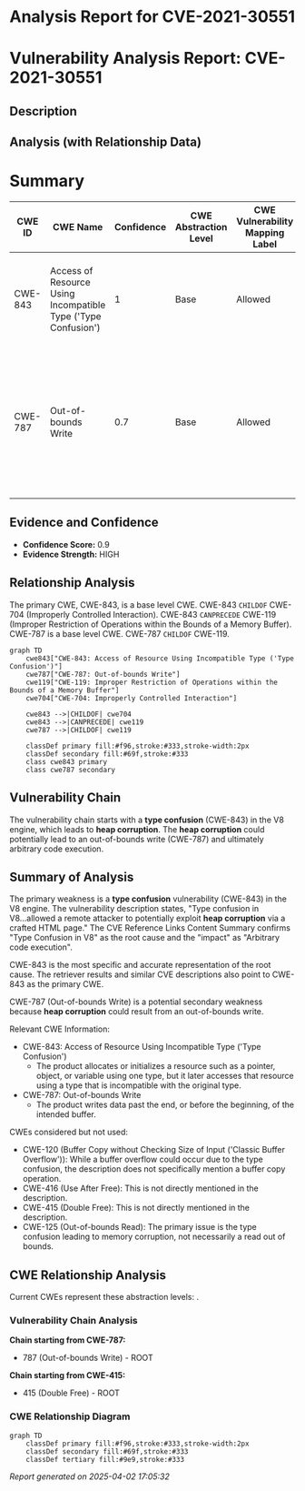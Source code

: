 # Analysis Report for CVE-2021-30551

# Vulnerability Analysis Report: CVE-2021-30551

## Description



## Analysis (with Relationship Data)

# Summary
| CWE ID | CWE Name | Confidence | CWE Abstraction Level | CWE Vulnerability Mapping Label | CWE-Vulnerability Mapping Notes |
|---|---|---|---|---|---|
| CWE-843 | Access of Resource Using Incompatible Type ('Type Confusion') | 1 | Base | Allowed | Primary CWE. The vulnerability description explicitly states "Type confusion in V8".  |
| CWE-787 | Out-of-bounds Write | 0.7 | Base | Allowed | Secondary Candidate.  The vulnerability description mentions "**heap corruption**" which may be caused by an out-of-bounds write. |

## Evidence and Confidence

*   **Confidence Score:** 0.9
*   **Evidence Strength:** HIGH

## Relationship Analysis
The primary CWE, CWE-843, is a base level CWE. CWE-843 `CHILDOF` CWE-704 (Improperly Controlled Interaction). CWE-843 `CANPRECEDE` CWE-119 (Improper Restriction of Operations within the Bounds of a Memory Buffer). CWE-787 is a base level CWE. CWE-787 `CHILDOF` CWE-119.

```mermaid
graph TD
    cwe843["CWE-843: Access of Resource Using Incompatible Type ('Type Confusion')"]
    cwe787["CWE-787: Out-of-bounds Write"]
    cwe119["CWE-119: Improper Restriction of Operations within the Bounds of a Memory Buffer"]
    cwe704["CWE-704: Improperly Controlled Interaction"]

    cwe843 -->|CHILDOF| cwe704
    cwe843 -->|CANPRECEDE| cwe119
    cwe787 -->|CHILDOF| cwe119

    classDef primary fill:#f96,stroke:#333,stroke-width:2px
    classDef secondary fill:#69f,stroke:#333
    class cwe843 primary
    class cwe787 secondary
```

## Vulnerability Chain
The vulnerability chain starts with a **type confusion** (CWE-843) in the V8 engine, which leads to **heap corruption**. The **heap corruption** could potentially lead to an out-of-bounds write (CWE-787) and ultimately arbitrary code execution.

## Summary of Analysis
The primary weakness is a **type confusion** vulnerability (CWE-843) in the V8 engine. The vulnerability description states, "Type confusion in V8...allowed a remote attacker to potentially exploit **heap corruption** via a crafted HTML page." The CVE Reference Links Content Summary confirms "Type Confusion in V8" as the root cause and the "impact" as "Arbitrary code execution".

CWE-843 is the most specific and accurate representation of the root cause. The retriever results and similar CVE descriptions also point to CWE-843 as the primary CWE.

CWE-787 (Out-of-bounds Write) is a potential secondary weakness because **heap corruption** could result from an out-of-bounds write.

Relevant CWE Information:
- CWE-843: Access of Resource Using Incompatible Type ('Type Confusion')
  - The product allocates or initializes a resource such as a pointer, object, or variable using one type, but it later accesses that resource using a type that is incompatible with the original type.
- CWE-787: Out-of-bounds Write
  - The product writes data past the end, or before the beginning, of the intended buffer.

CWEs considered but not used:
- CWE-120 (Buffer Copy without Checking Size of Input ('Classic Buffer Overflow')): While a buffer overflow could occur due to the type confusion, the description does not specifically mention a buffer copy operation.
- CWE-416 (Use After Free): This is not directly mentioned in the description.
- CWE-415 (Double Free): This is not directly mentioned in the description.
- CWE-125 (Out-of-bounds Read): The primary issue is the type confusion leading to memory corruption, not necessarily a read out of bounds.


## CWE Relationship Analysis

Current CWEs represent these abstraction levels: .


### Vulnerability Chain Analysis

**Chain starting from CWE-787:**
- 787 (Out-of-bounds Write) - ROOT


**Chain starting from CWE-415:**
- 415 (Double Free) - ROOT



### CWE Relationship Diagram

```mermaid
graph TD
    classDef primary fill:#f96,stroke:#333,stroke-width:2px
    classDef secondary fill:#69f,stroke:#333
    classDef tertiary fill:#9e9,stroke:#333
```



*Report generated on 2025-04-02 17:05:32*
